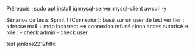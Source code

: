 Prérequis :
sudo apt install jq mysql-server mysql-client awscli -y

Sénarios de tests
Sprint 1 (Connexion): 
    basé sur un user de test vérifier :
        adresse mail + mdp incorrect ==> connexion refusé 
                                        sinon acces autorisé
                                        => role :
                                            - check admin 
                                            - check user


test jenkins2212fdfd
